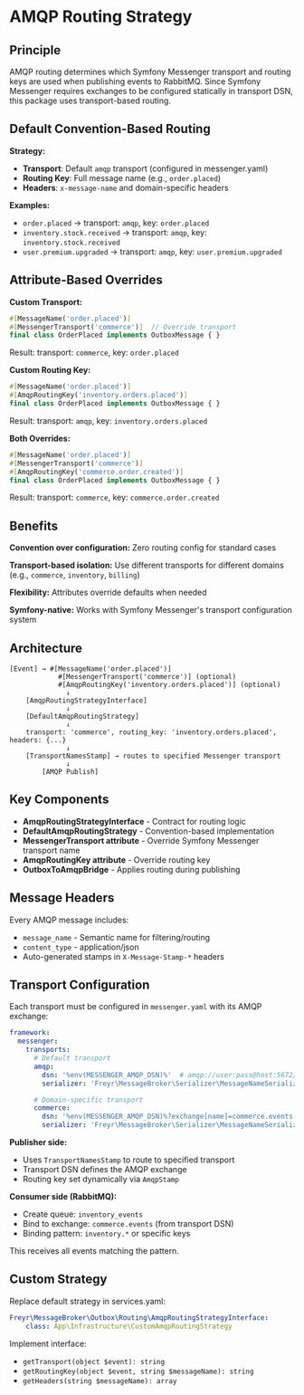 # AMQP Routing Strategy

## Principle

AMQP routing determines which Symfony Messenger transport and routing keys are used when publishing events to RabbitMQ. Since Symfony Messenger requires exchanges to be configured statically in transport DSN, this package uses transport-based routing.

## Default Convention-Based Routing

**Strategy:**
- **Transport**: Default `amqp` transport (configured in messenger.yaml)
- **Routing Key**: Full message name (e.g., `order.placed`)
- **Headers**: `x-message-name` and domain-specific headers

**Examples:**
- `order.placed` → transport: `amqp`, key: `order.placed`
- `inventory.stock.received` → transport: `amqp`, key: `inventory.stock.received`
- `user.premium.upgraded` → transport: `amqp`, key: `user.premium.upgraded`

## Attribute-Based Overrides

**Custom Transport:**
```php
#[MessageName('order.placed')]
#[MessengerTransport('commerce')]  // Override transport
final class OrderPlaced implements OutboxMessage { }
```
Result: transport: `commerce`, key: `order.placed`

**Custom Routing Key:**
```php
#[MessageName('order.placed')]
#[AmqpRoutingKey('inventory.orders.placed')]
final class OrderPlaced implements OutboxMessage { }
```
Result: transport: `amqp`, key: `inventory.orders.placed`

**Both Overrides:**
```php
#[MessageName('order.placed')]
#[MessengerTransport('commerce')]
#[AmqpRoutingKey('commerce.order.created')]
final class OrderPlaced implements OutboxMessage { }
```
Result: transport: `commerce`, key: `commerce.order.created`

## Benefits

**Convention over configuration:** Zero routing config for standard cases

**Transport-based isolation:** Use different transports for different domains (e.g., `commerce`, `inventory`, `billing`)

**Flexibility:** Attributes override defaults when needed

**Symfony-native:** Works with Symfony Messenger's transport configuration system

## Architecture

```
[Event] → #[MessageName('order.placed')]
            #[MessengerTransport('commerce')] (optional)
            #[AmqpRoutingKey('inventory.orders.placed')] (optional)
              ↓
    [AmqpRoutingStrategyInterface]
              ↓
    [DefaultAmqpRoutingStrategy]
              ↓
    transport: 'commerce', routing_key: 'inventory.orders.placed', headers: {...}
              ↓
    [TransportNamesStamp] → routes to specified Messenger transport
              ↓
        [AMQP Publish]
```

## Key Components

- **AmqpRoutingStrategyInterface** - Contract for routing logic
- **DefaultAmqpRoutingStrategy** - Convention-based implementation
- **MessengerTransport attribute** - Override Symfony Messenger transport name
- **AmqpRoutingKey attribute** - Override routing key
- **OutboxToAmqpBridge** - Applies routing during publishing

## Message Headers

Every AMQP message includes:
- `message_name` - Semantic name for filtering/routing
- `content_type` - application/json
- Auto-generated stamps in `X-Message-Stamp-*` headers

## Transport Configuration

Each transport must be configured in `messenger.yaml` with its AMQP exchange:

```yaml
framework:
  messenger:
    transports:
      # Default transport
      amqp:
        dsn: '%env(MESSENGER_AMQP_DSN)%'  # amqp://user:pass@host:5672/vhost?exchange[name]=default.events
        serializer: 'Freyr\MessageBroker\Serializer\MessageNameSerializer'

      # Domain-specific transport
      commerce:
        dsn: '%env(MESSENGER_AMQP_DSN)%?exchange[name]=commerce.events'
        serializer: 'Freyr\MessageBroker\Serializer\MessageNameSerializer'
```

**Publisher side:**
- Uses `TransportNamesStamp` to route to specified transport
- Transport DSN defines the AMQP exchange
- Routing key set dynamically via `AmqpStamp`

**Consumer side (RabbitMQ):**
- Create queue: `inventory_events`
- Bind to exchange: `commerce.events` (from transport DSN)
- Binding pattern: `inventory.*` or specific keys

This receives all events matching the pattern.

## Custom Strategy

Replace default strategy in services.yaml:
```yaml
Freyr\MessageBroker\Outbox\Routing\AmqpRoutingStrategyInterface:
    class: App\Infrastructure\CustomAmqpRoutingStrategy
```

Implement interface:
- `getTransport(object $event): string`
- `getRoutingKey(object $event, string $messageName): string`
- `getHeaders(string $messageName): array`
